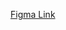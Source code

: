 [Figma Link](https://www.figma.com/file/GBJ4bHBtKwypYVC2QCbmwr/Daway?type=design&t=7fO3hPk1eUmTV11M-6)
